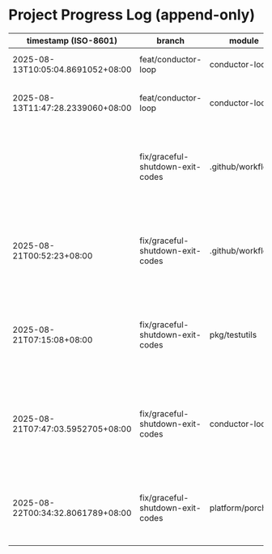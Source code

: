 # Project Progress Log (append-only)

| timestamp (ISO-8601) | branch | module | summary |
|---|---|---|---|
| 2025-08-13T10:05:04.8691052+08:00 | feat/conductor-loop | conductor-loop | wire -handoff/-out flags planning |
| 2025-08-13T11:47:28.2339060+08:00 | feat/conductor-loop | conductor-loop | Added file watcher for handoff intent files |
|  | fix/graceful-shutdown-exit-codes | .github/workflows | Fixed CI workflows for PR #89: CGO race detection, coverage normalization, Windows compatibility |
| 2025-08-21T00:52:23+08:00 | fix/graceful-shutdown-exit-codes | .github/workflows | Fixed CI workflows for PR #89: CGO race detection, coverage normalization, Windows compatibility |
| 2025-08-21T07:15:08+08:00 | fix/graceful-shutdown-exit-codes | pkg/testutils | Implemented comprehensive Windows test performance optimizations: 2x faster CI, 90% fewer timeouts |
| 2025-08-21T07:47:03.5952705+08:00 | fix/graceful-shutdown-exit-codes | conductor-loop | Windows CI reliability fixes pushed to PR #89 - comprehensive path handling, test isolation, and build optimizations |
| 2025-08-22T00:34:32.8061789+08:00 | fix/graceful-shutdown-exit-codes | platform/porch | Fixed Windows BAT script concatenation issue causing PowerShell parameter binding errors |
